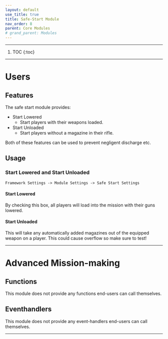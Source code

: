 ```yaml
---
layout: default
use_title: true
title: Safe-Start Module
nav_order: 8
parent: Core Modules
# grand_parent: Modules
---
```


---

1. TOC
{:toc}

---

# Users

## Features

The safe start module provides:
- Start Lowered
  - Start players with their weapons loaded.
- Start Unloaded
  - Start players without a magazine in their rifle.

Both of these features can be used to prevent negligent discharge etc.

## Usage

### Start Lowered and Start Unloaded

``Framework Settings -> Module Settings -> Safe Start Settings``

#### Start Lowered

By checking this box, all players will load into the mission with their guns lowered.

#### Start Unloaded

This will take any automatically added magazines out of the equipped weapon on a player. This could cause overflow so make sure to test!

---

# Advanced Mission-making

## Functions
This module does not provide any functions end-users can call themselves.

## Eventhandlers
This module does not provide any event-handlers end-users can call themselves.

---
